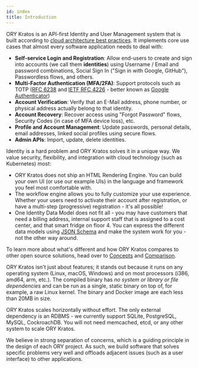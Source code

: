 ```yaml
---
id: index
title: Introduction
---
```


ORY Kratos is an API-first Identity and User Management system that is built
according to
[cloud architecture best practices](https://www.ory.sh/docs/ecosystem/software-architecture-philosophy/).
It implements core use cases that almost every software application needs to
deal with:

- **Self-service Login and Registration**: Allow end-users to create and sign
  into accounts (we call them **identities**) using Username / Email and
  password combinations, Social Sign In ("Sign in with Google, GitHub"),
  Passwordless flows, and others.
- **Multi-Factor Authentication (MFA/2FA)**: Support protocols such as TOTP
  ([RFC 6238](https://tools.ietf.org/html/rfc6238) and
  [IETF RFC 4226](https://tools.ietf.org/html/rfc4226) - better known as
  [Google Authenticator](https://en.wikipedia.org/wiki/Google_Authenticator))
- **Account Verification**: Verify that an E-Mail address, phone number, or
  physical address actually belong to that identity.
- **Account Recovery**: Recover access using "Forgot Password" flows, Security
  Codes (in case of MFA device loss), etc.
- **Profile and Account Management**: Update passwords, personal details, email
  addresses, linked social profiles using secure flows.
- **Admin APIs**: Import, update, delete identities.

Identity is a hard problem and ORY Kratos solves it in a unique way. We value
security, flexibility, and integration with cloud technology (such as
Kubernetes) most:

- ORY Kratos does not ship an HTML Rendering Engine. You can build your own UI
  (or use our example UIs) in the language and framework you feel most
  comfortable with.
- The workflow engine allows you to fully customize your use experience. Whether
  your users need to activate their account after registration, or have a
  multi-step (progressive) registration - it's all possible!
- One Identity Data Model does not fit all - you may have customers that need a
  billing address, internal support staff that is assigned to a cost center, and
  that smart fridge on floor 4. You can express the different data models using
  [JSON Schema](https://json-schema.org/) and make the system work for you - not
  the other way around.

To learn more about what's different and how ORY Kratos compares to other open
source solutions, head over to [Concepts](./concepts/index.md) and
[Comparison](./further-reading/comparison.md).

ORY Kratos isn't just about features; it stands out because it runs on any
operating system (Linux, macOS, Windows) and on most processors (i386, amd64,
arm, etc.). The compiled binary has _no system or library or file dependencies_
and can be run as a single, static binary on top of, for example, a raw Linux
kernel. The binary and Docker image are each less than 20MB in size.

ORY Kratos scales horizontally without effort. The only external dependency is
an RDBMS - we currently support SQLite, PostgreSQL, MySQL, CockroachDB. You will
not need memcached, etcd, or any other system to scale ORY Kratos.

We believe in strong separation of concerns, which is a guiding principle in the
design of each ORY project. As such, we build software that solves specific
problems very well and offloads adjacent issues (such as a user interface) to
other applications.
